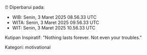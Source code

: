 ⏰ Diperbarui pada:
- WIB: Senin, 3 Maret 2025 08.56.33 UTC
- WITA: Senin, 3 Maret 2025 09.56.33 UTC
- WIT: Senin, 3 Maret 2025 10.56.33 UTC

Kutipan Inspiratif:
"Nothing lasts forever. Not even your troubles."


Kategori: motivational

